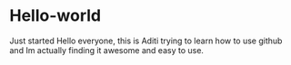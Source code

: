 # Hello-world
Just started
Hello everyone, this is Aditi trying to learn how to use github and Im actually finding it awesome and easy to use.
